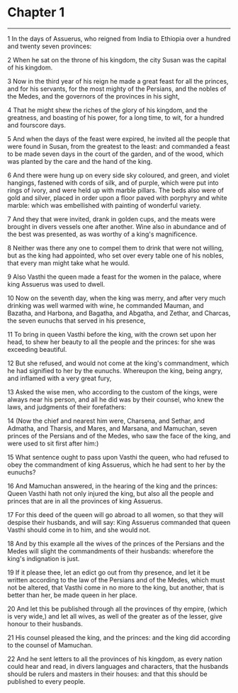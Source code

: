 # Chapter 1

***

1 In the days of Assuerus, who reigned from India to Ethiopia over a hundred and twenty seven provinces:

2 When he sat on the throne of his kingdom, the city Susan was the capital of his kingdom.

3 Now in the third year of his reign he made a great feast for all the princes, and for his servants, for the most mighty of the Persians, and the nobles of the Medes, and the governors of the provinces in his sight,

4 That he might shew the riches of the glory of his kingdom, and the greatness, and boasting of his power, for a long time, to wit, for a hundred and fourscore days.

5 And when the days of the feast were expired, he invited all the people that were found in Susan, from the greatest to the least: and commanded a feast to be made seven days in the court of the garden, and of the wood, which was planted by the care and the hand of the king.

6 And there were hung up on every side sky coloured, and green, and violet hangings, fastened with cords of silk, and of purple, which were put into rings of ivory, and were held up with marble pillars. The beds also were of gold and silver, placed in order upon a floor paved with porphyry and white marble: which was embellished with painting of wonderful variety.

7 And they that were invited, drank in golden cups, and the meats were brought in divers vessels one after another. Wine also in abundance and of the best was presented, as was worthy of a king's magnificence.

8 Neither was there any one to compel them to drink that were not willing, but as the king had appointed, who set over every table one of his nobles, that every man might take what he would.

9 Also Vasthi the queen made a feast for the women in the palace, where king Assuerus was used to dwell.

10 Now on the seventh day, when the king was merry, and after very much drinking was well warmed with wine, he commanded Mauman, and Bazatha, and Harbona, and Bagatha, and Abgatha, and Zethar, and Charcas, the seven eunuchs that served in his presence,

11 To bring in queen Vasthi before the king, with the crown set upon her head, to shew her beauty to all the people and the princes: for she was exceeding beautiful.

12 But she refused, and would not come at the king's commandment, which he had signified to her by the eunuchs. Whereupon the king, being angry, and inflamed with a very great fury,

13 Asked the wise men, who according to the custom of the kings, were always near his person, and all he did was by their counsel, who knew the laws, and judgments of their forefathers:

14 (Now the chief and nearest him were, Charsena, and Sethar, and Admatha, and Tharsis, and Mares, and Marsana, and Mamuchan, seven princes of the Persians and of the Medes, who saw the face of the king, and were used to sit first after him:)

15 What sentence ought to pass upon Vasthi the queen, who had refused to obey the commandment of king Assuerus, which he had sent to her by the eunuchs?

16 And Mamuchan answered, in the hearing of the king and the princes: Queen Vasthi hath not only injured the king, but also all the people and princes that are in all the provinces of king Assuerus.

17 For this deed of the queen will go abroad to all women, so that they will despise their husbands, and will say: King Assuerus commanded that queen Vasthi should come in to him, and she would not.

18 And by this example all the wives of the princes of the Persians and the Medes will slight the commandments of their husbands: wherefore the king's indignation is just.

19 If it please thee, let an edict go out from thy presence, and let it be written according to the law of the Persians and of the Medes, which must not be altered, that Vasthi come in no more to the king, but another, that is better than her, be made queen in her place.

20 And let this be published through all the provinces of thy empire, (which is very wide,) and let all wives, as well of the greater as of the lesser, give honour to their husbands.

21 His counsel pleased the king, and the princes: and the king did according to the counsel of Mamuchan.

22 And he sent letters to all the provinces of his kingdom, as every nation could hear and read, in divers languages and characters, that the husbands should be rulers and masters in their houses: and that this should be published to every people.

